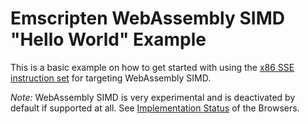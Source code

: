 # Emscripten WebAssembly SIMD "Hello World" Example

This is a basic example on how to get started with using the 
[x86 SSE instruction set](https://emscripten.org/docs/porting/simd.html#compiling-simd-code-targeting-x86-sse-instruction-set) 
for targeting WebAssembly SIMD.

*Note:* WebAssembly SIMD is very experimental and is deactivated by default if supported at all. 
See [Implementation Status](https://github.com/WebAssembly/simd/blob/master/proposals/simd/ImplementationStatus.md) of the Browsers.
